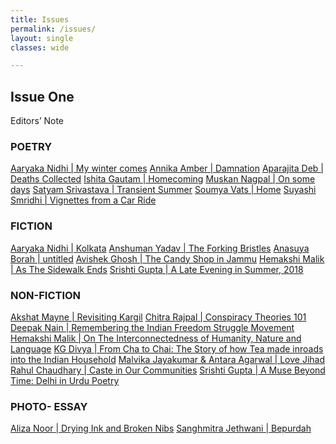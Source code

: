 ```yaml
---
title: Issues
permalink: /issues/
layout: single
classes: wide

---
```


## Issue One

Editors’ Note

### POETRY

[Aaryaka Nidhi | My winter comes]()
[Annika Amber | Damnation]()
[Aparajita Deb | Deaths Collected]()
[Ishita Gautam | Homecoming]()
[Muskan Nagpal | On some days]()
[Satyam Srivastava | Transient Summer]()
[Soumya Vats | Home]()
[Suyashi Smridhi | Vignettes from a Car Ride]()


### FICTION

[Aaryaka Nidhi | Kolkata]()
[Anshuman Yadav | The Forking Bristles]()
[Anasuya Borah | untitled]()
[Avishek Ghosh | The Candy Shop in Jammu]()
[Hemakshi Malik | As The Sidewalk Ends]()
[Srishti Gupta | A Late Evening in Summer, 2018]()


### NON-FICTION

[Akshat Mayne | Revisiting Kargil]()
[Chitra Rajpal | Conspiracy Theories 101]()
[Deepak Nain | Remembering the Indian Freedom Struggle Movement]()
[Hemakshi Malik | On The Interconnectedness of Humanity, Nature and Language]()
[KG Divya | From Cha to Chai: The Story of how Tea made inroads into the Indian Household]()
[Malvika Jayakumar & Antara Agarwal | Love Jihad]()
[Rahul Chaudhary | Caste in Our Communities]()
[Srishti Gupta | A Muse Beyond Time: Delhi in Urdu Poetry]()



### PHOTO- ESSAY

[Aliza Noor | Drying Ink and Broken Nibs]()
[Sanghmitra Jethwani | Bepurdah]()

